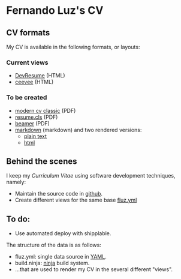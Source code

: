 <!-- [![Run Status](https://api.shippable.com/projects/577f06e63be4f4faa56c2d2e/badge?branch=master)](https://app.shippable.com/projects/577f06e63be4f4faa56c2d2e) -->

# Fernando Luz's CV

## CV formats

My CV is available in the following formats, or layouts:

### Current views

- [DevResume](https://fluz.github.io/) (HTML)
- [ceevee](https://fluz.github.io/ceevee/cv.html) (HTML)

### To be created

- [modern cv classic](https://fluz.github.io/moderncvclassic/cv.pdf) (PDF)
- [resume.cls](https://fluz.github.io/resumecls/cv.pdf) (PDF)
- [beamer](https://fluz.github.io/beamer/cv.pdf) (PDF)
- [markdown](https://fluz.github.io/markdown/cv.md) (markdown) and two rendered versions:
  - [plain text](https://fluz.github.io/markdown/cv.txt)
  - [html](https://fluz.github.io/markdown/cv.html)

## Behind the scenes

I keep my *Curriculum Vitae* using software development techniques,
namely:

- Maintain the source code in [github](https://github.com/fluz/cv).
- Create different views for the same base [fluz.yml](https://github.com/fluz/cv/fluz.yml)
  
## To do:
- Use automated deploy with shipplable. 
<!-- - [tests](https://app.shippable.com/projects/577f06e63be4f4faa56c2d2e/status/) and static analysis. -->

The structure of the data is as follows:

- fluz.yml: single data source in [YAML](http://yaml.org/).
- build.ninja: [ninja](https://ninja-build.org/) build system.
- ...that are used to render my CV in the several different "views".
